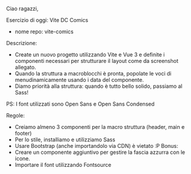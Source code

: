 Ciao ragazzi,

Esercizio di oggi: Vite DC Comics
- nome repo: vite-comics

Descrizione:
- Create un nuovo progetto utilizzando Vite e Vue 3 e definite i componenti necessari per strutturare il layout come da screenshot allegato.
- Quando la struttura a macroblocchi è pronta, popolate le voci di menudinamicamente usando i data del componente.
- Diamo priorità alla struttura: quando è tutto bello solido, passiamo al Sass!

PS: I font utilizzati sono Open Sans e Open Sans Condensed

Regole:
- Creiamo almeno 3 componenti per la macro struttura (header, main e footer)
- Per lo stile, installiamo e utilizziamo Sass
- Usare Bootstrap (anche importandolo via CDN) è vietato :P
Bonus:
- Creare un componente aggiuntivo per gestire la fascia azzurra con le icone.
- Importare il font utilizzando Fontsource
